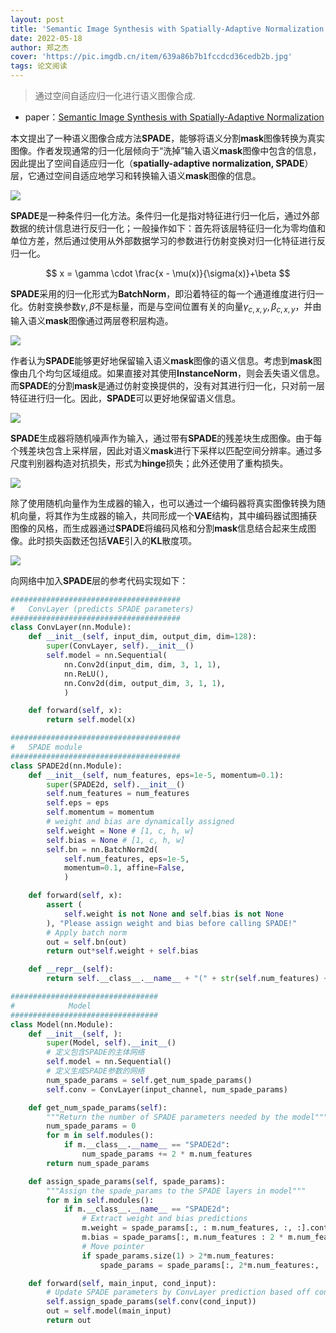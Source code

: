 ```yaml
---
layout: post
title: 'Semantic Image Synthesis with Spatially-Adaptive Normalization'
date: 2022-05-18
author: 郑之杰
cover: 'https://pic.imgdb.cn/item/639a86b7b1fccdcd36cedb2b.jpg'
tags: 论文阅读
---
```


> 通过空间自适应归一化进行语义图像合成.

- paper：[Semantic Image Synthesis with Spatially-Adaptive Normalization](https://arxiv.org/abs/1903.07291)

本文提出了一种语义图像合成方法**SPADE**，能够将语义分割**mask**图像转换为真实图像。作者发现通常的归一化层倾向于“洗掉”输入语义**mask**图像中包含的信息，因此提出了空间自适应归一化（**spatially-adaptive normalization, SPADE**）层，它通过空间自适应地学习和转换输入语义**mask**图像的信息。

![](https://pic.imgdb.cn/item/639a86dab1fccdcd36cf052f.jpg)


**SPADE**是一种条件归一化方法。条件归一化是指对特征进行归一化后，通过外部数据的统计信息进行反归一化；一般操作如下：首先将该层特征归一化为零均值和单位方差，然后通过使用从外部数据学习的参数进行仿射变换对归一化特征进行反归一化。

$$ x = \gamma \cdot \frac{x - \mu(x)}{\sigma(x)}+\beta $$

**SPADE**采用的归一化形式为**BatchNorm**，即沿着特征的每一个通道维度进行归一化。仿射变换参数$\gamma,\beta$不是标量，而是与空间位置有关的向量$\gamma_{c,x,y},\beta_{c,x,y}$，并由输入语义**mask**图像通过两层卷积层构造。

![](https://pic.imgdb.cn/item/639a8b11b1fccdcd36d3c37d.jpg)

作者认为**SPADE**能够更好地保留输入语义**mask**图像的语义信息。考虑到**mask**图像由几个均匀区域组成。如果直接对其使用**InstanceNorm**，则会丢失语义信息。而**SPADE**的分割**mask**是通过仿射变换提供的，没有对其进行归一化，只对前一层特征进行归一化。因此，**SPADE**可以更好地保留语义信息。

![](https://pic.imgdb.cn/item/639a8cabb1fccdcd36d5bb06.jpg)

**SPADE**生成器将随机噪声作为输入，通过带有**SPADE**的残差块生成图像。由于每个残差块包含上采样层，因此对语义**mask**进行下采样以匹配空间分辨率。通过多尺度判别器构造对抗损失，形式为**hinge**损失；此外还使用了重构损失。

![](https://pic.imgdb.cn/item/639a8d6cb1fccdcd36d69f14.jpg)

除了使用随机向量作为生成器的输入，也可以通过一个编码器将真实图像转换为随机向量，将其作为生成器的输入，共同形成一个**VAE**结构，其中编码器试图捕获图像的风格，而生成器通过**SPADE**将编码风格和分割**mask**信息结合起来生成图像。此时损失函数还包括**VAE**引入的**KL**散度项。

![](https://pic.imgdb.cn/item/639a8f23b1fccdcd36d8c4ea.jpg)

向网络中加入**SPADE**层的参考代码实现如下：

```python
######################################
#   ConvLayer (predicts SPADE parameters)
######################################
class ConvLayer(nn.Module):
    def __init__(self, input_dim, output_dim, dim=128):
        super(ConvLayer, self).__init__()
        self.model = nn.Sequential(
            nn.Conv2d(input_dim, dim, 3, 1, 1),
            nn.ReLU(),
            nn.Conv2d(dim, output_dim, 3, 1, 1),
            )

    def forward(self, x):
        return self.model(x)

######################################
#   SPADE module
######################################
class SPADE2d(nn.Module):
    def __init__(self, num_features, eps=1e-5, momentum=0.1):
        super(SPADE2d, self).__init__()
        self.num_features = num_features
        self.eps = eps
        self.momentum = momentum
        # weight and bias are dynamically assigned
        self.weight = None # [1, c, h, w]
        self.bias = None # [1, c, h, w]
        self.bn = nn.BatchNorm2d(
            self.num_features, eps=1e-5,
            momentum=0.1, affine=False,
            )

    def forward(self, x):
        assert (
            self.weight is not None and self.bias is not None
        ), "Please assign weight and bias before calling SPADE!"
        # Apply batch norm
        out = self.bn(out)
        return out*self.weight + self.bias

    def __repr__(self):
        return self.__class__.__name__ + "(" + str(self.num_features) + ")"

#################################
#            Model
#################################
class Model(nn.Module):
    def __init__(self, ):
        super(Model, self).__init__()
        # 定义包含SPADE的主体网络
        self.model = nn.Sequential()
        # 定义生成SPADE参数的网络
        num_spade_params = self.get_num_spade_params()
        self.conv = ConvLayer(input_channel, num_spade_params)

    def get_num_spade_params(self):
        """Return the number of SPADE parameters needed by the model"""
        num_spade_params = 0
        for m in self.modules():
            if m.__class__.__name__ == "SPADE2d":
                num_spade_params += 2 * m.num_features
        return num_spade_params

    def assign_spade_params(self, spade_params):
        """Assign the spade_params to the SPADE layers in model"""
        for m in self.modules():
            if m.__class__.__name__ == "SPADE2d":
                # Extract weight and bias predictions
                m.weight = spade_params[:, : m.num_features, :, :].contiguous()
                m.bias = spade_params[:, m.num_features : 2 * m.num_features, :, :].contiguous()
                # Move pointer
                if spade_params.size(1) > 2*m.num_features:
                    spade_params = spade_params[:, 2*m.num_features:, :, :]

    def forward(self, main_input, cond_input):
        # Update SPADE parameters by ConvLayer prediction based off conditional input
        self.assign_spade_params(self.conv(cond_input))
        out = self.model(main_input)
        return out
```
